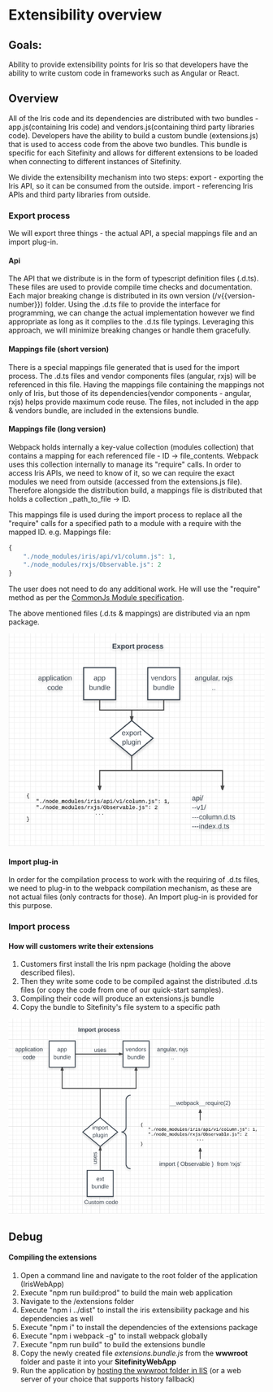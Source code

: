 # Extensibility overview

## Goals:

Ability to provide extensibility points for Iris so that developers have the ability to write custom code in frameworks such as Angular or React. 

## Overview
All of the Iris code and its dependencies are distributed with two bundles - app.js(containing Iris code) and vendors.js(containing third party libraries code). Developers have the ability to build a custom bundle (extensions.js) that is used to access code from the above two bundles. This bundle is specific for each Sitefinity and allows for different extensions to be loaded when connecting to different instances of Sitefinity.

We divide the extensibility mechanism into two steps:
export - exporting the Iris API, so it can be consumed from the outside.
import - referencing Iris APIs and third party libraries from outside.

### Export process
We will export three things - the actual API, a special mappings file and an import plug-in.

#### Api
The API that we distribute is in the form of typescript definition files (.d.ts). These files are used to provide compile time checks and documentation. Each major breaking change is distributed in its own version (/v{{version-number}}) folder. Using the .d.ts file to provide the interface for programming, we can change the actual implementation however we find appropriate as long as it complies to the .d.ts file typings. Leveraging this approach, we will minimize breaking changes or handle them gracefully.

#### Mappings file (short version)
There is a special mappings file generated that is used for the import process. The .d.ts files and vendor components files (angular, rxjs) will be referenced in this file. Having the mappings file containing the mappings not only of Iris, but those of its dependencies(vendor components - angular, rxjs) helps provide maximum code reuse. The files, not included in the app & vendors bundle, are included in the extensions bundle.

#### Mappings file (long version)
Webpack holds internally a key-value collection (modules collection) that contains a mapping for each referenced file - ID -> file_contents. Webpack uses this collection internally to manage its "require" calls. In order to access Iris APIs, we need to know of it, so we can require the exact modules we need from outside (accessed from the extensions.js file). Therefore alongside the distribution build, a mappings file is distributed that holds a collection _path_to_file -> ID.

This mappings file is used during the import process to replace all the "require" calls for a specified path to a module with a require with the mapped ID.
e.g. Mappings file:
```javascript
{
	"./node_modules/iris/api/v1/column.js": 1,
	"./node_modules/rxjs/Observable.js": 2
}
```

The user does not need to do any additional work. He will use the "require" method as per the [CommonJs Module specification](http://wiki.commonjs.org/wiki/Modules/1.1).

The above mentioned files (.d.ts & mappings) are distributed via an npm package.

![Export process](export-process.png)

#### Import plug-in
In order for the compilation process to work with the requiring of .d.ts files, we need to plug-in to the webpack compilation mechanism, as these are not actual files (only contracts for those). An Import plug-in is provided for this purpose.

### Import process

#### How will customers write their extensions
1. Customers first install the Iris npm package (holding the above described files). 
2. Then they write some code to be compiled against the distributed .d.ts files (or copy the code from one of our quick-start samples).
3. Compiling their code will produce an extensions.js bundle
4. Copy the bundle to Sitefinity's file system to a specific path

![Import process](import-process.png)

## Debug
#### Compiling the extensions
1. Open a command line and navigate to the root folder of the application (IrisWebApp)
2. Execute "npm run build:prod" to build the main web application
3. Navigate to the /extensions folder
4. Execute "npm i ../dist" to install the iris extensibility package and his dependencies as well
5. Execute "npm i" to install the dependencies of the extensions package
6. Execute "npm i webpack -g" to install webpack globally
7. Execute "npm run build" to build the extensions bundle
8. Copy the newly created file *extensions.bundle.js* from the **wwwroot** folder and paste it into your **SitefinityWebApp**
9. Run the application by [hosting the wwwroot folder in IIS](https://github.com/Sitefinity/Iris/wiki/Host-Iris-in-IIS) (or a web server of your choice that supports history fallback)
